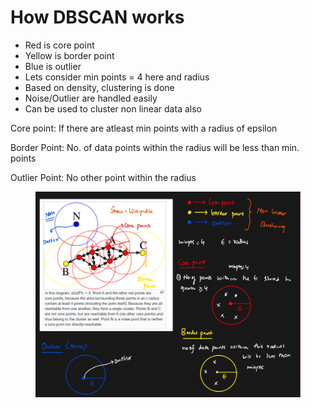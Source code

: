 # How DBSCAN works

* Red is core point
* Yellow is border point
* Blue is outlier
* Lets consider min points = 4 here and radius
* Based on density, clustering is done
* Noise/Outlier are handled easily
* Can be used to cluster non linear data also

Core point: If there are atleast min points with a radius of epsilon

Border Point: No. of data points within the radius will be less than min. points

Outlier Point: No other point within the radius



<figure><img src="../../.gitbook/assets/image (3).png" alt=""><figcaption></figcaption></figure>
